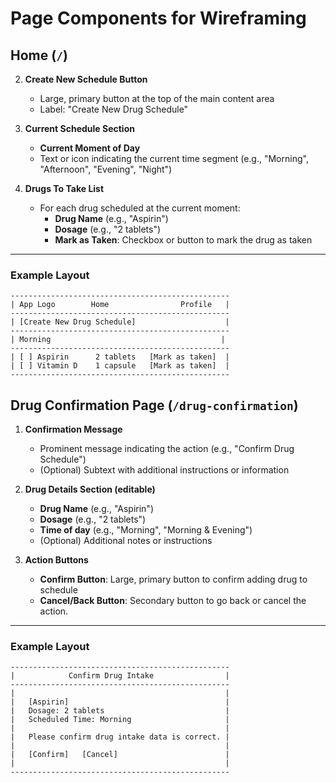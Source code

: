 # Page Components for Wireframing

## Home (`/`)

2. **Create New Schedule Button**
   - Large, primary button at the top of the main content area
   - Label: "Create New Drug Schedule"

3. **Current Schedule Section**
   - **Current Moment of Day**
   - Text or icon indicating the current time segment (e.g., "Morning", "Afternoon", "Evening", "Night")

4. **Drugs To Take List**
   - For each drug scheduled at the current moment:
     - **Drug Name** (e.g., "Aspirin")
     - **Dosage** (e.g., "2 tablets")
     - **Mark as Taken**: Checkbox or button to mark the drug as taken

---

### Example Layout

```
-------------------------------------------------
| App Logo        Home                Profile   |
-------------------------------------------------
| [Create New Drug Schedule]                    |
-------------------------------------------------
| Morning                                      |
-------------------------------------------------
| [ ] Aspirin      2 tablets   [Mark as taken]  |
| [ ] Vitamin D    1 capsule   [Mark as taken]  |
-------------------------------------------------
```

## Drug Confirmation Page (`/drug-confirmation`)

1. **Confirmation Message**
   - Prominent message indicating the action (e.g., "Confirm Drug Schedule")
   - (Optional) Subtext with additional instructions or information
2. **Drug Details Section (editable)**
   - **Drug Name** (e.g., "Aspirin")
   - **Dosage** (e.g., "2 tablets")
   - **Time of day** (e.g., "Morning", "Morning & Evening")
   - (Optional) Additional notes or instructions

3. **Action Buttons**
   - **Confirm Button**: Large, primary button to confirm adding drug to schedule
   - **Cancel/Back Button**: Secondary button to go back or cancel the action.

---

### Example Layout

```
-------------------------------------------------
|            Confirm Drug Intake                |
-------------------------------------------------
|                                               |
|   [Aspirin]                                   |
|   Dosage: 2 tablets                           |
|   Scheduled Time: Morning                     |
|                                               |
|   Please confirm drug intake data is correct. |
|                                               |
|   [Confirm]   [Cancel]                        |
|                                               |
-------------------------------------------------
```
